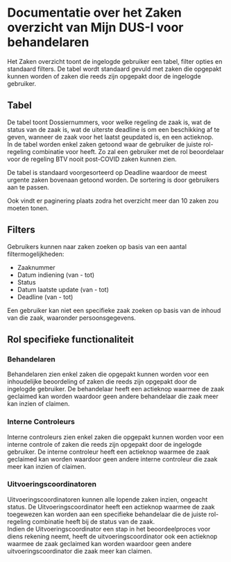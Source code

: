 # Documentatie over het Zaken overzicht van Mijn DUS-I voor behandelaren

Het Zaken overzicht toont de ingelogde gebruiker een tabel, filter opties en standaard filters.
De tabel wordt standaard gevuld met zaken die opgepakt kunnen worden of zaken die reeds zijn opgepakt door de ingelogde gebruiker.  

## Tabel

De tabel toont Dossiernummers, voor welke regeling de zaak is, wat de status van de zaak is, wat de uiterste deadline is om een beschikking af te geven, wanneer de zaak voor het laatst geupdated is, en een actieknop.  
In de tabel worden enkel zaken getoond waar de gebruiker de juiste rol-regeling combinatie voor heeft. Zo zal een gebruiker met de rol beoordelaar voor de regeling BTV nooit post-COVID zaken kunnen zien.  

De tabel is standaard voorgesorteerd op Deadline waardoor de meest urgente zaken bovenaan getoond worden. De sortering is door gebruikers aan te passen.  

Ook vindt er paginering plaats zodra het overzicht meer dan 10 zaken zou moeten tonen.

## Filters

Gebruikers kunnen naar zaken zoeken op basis van een aantal filtermogelijkheden:  

- Zaaknummer  
- Datum indiening (van - tot)  
- Status  
- Datum laatste update (van - tot)  
- Deadline (van - tot)  

Een gebruiker kan niet een specifieke zaak zoeken op basis van de inhoud van die zaak, waaronder persoonsgegevens.

## Rol specifieke functionaliteit

### Behandelaren

Behandelaren zien enkel zaken die opgepakt kunnen worden voor een inhoudelijke beoordeling of zaken die reeds zijn opgepakt door de ingelogde gebruiker. De behandelaar heeft een actieknop waarmee de zaak geclaimed kan worden waardoor geen andere behandelaar die zaak meer kan inzien of claimen.

### Interne Controleurs

Interne controleurs zien enkel zaken die opgepakt kunnen worden voor een interne controle of zaken die reeds zijn opgepakt door de ingelogde gebruiker. De interne controleur heeft een actieknop waarmee de zaak geclaimed kan worden waardoor geen andere interne controleur die zaak meer kan inzien of claimen.

### Uitvoeringscoordinatoren

Uitvoeringscoordinatoren kunnen alle lopende zaken inzien, ongeacht status. De Uitvoeringscoordinator heeft een actieknop waarmee de zaak toegewezen kan worden aan een specifieke behandelaar die de juiste rol-regeling combinatie heeft bij de status van de zaak.  
Indien de Uitvoeringscoordinator een stap in het beoordeelproces voor diens rekening neemt, heeft de uitvoeringscoordinator ook een actieknop waarmee de zaak geclaimed kan worden waardoor geen andere uitvoeringscoordinator die zaak meer kan claimen.
